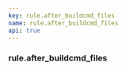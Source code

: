 ```yaml
---
key: rule.after_buildcmd_files
name: rule.after_buildcmd_files
api: true
---
```


### rule.after_buildcmd_files
